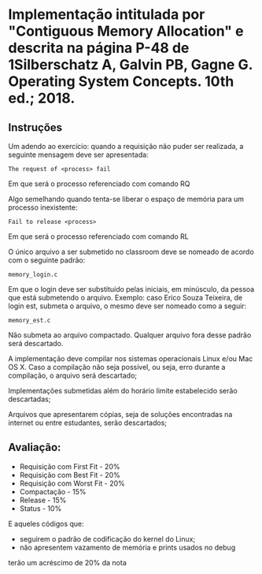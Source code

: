 # Implementação intitulada por "Contiguous Memory Allocation" e descrita na página P-48 de 1Silberschatz A, Galvin PB, Gagne G. Operating System Concepts. 10th ed.; 2018.
## Instruções
Um adendo ao exercício: quando a requisição não puder ser realizada, a seguinte mensagem deve ser apresentada:
```
The request of <process> fail
```
Em que <process> será o processo referenciado com comando RQ

Algo semelhando quando tenta-se liberar o espaço de memória para um processo inexistente:
```
Fail to release <process>
```
Em que <process> será o processo referenciado com comando RL

O único arquivo a ser submetido no classroom deve se nomeado de acordo com o seguinte padrão:
```
memory_login.c
```
Em que o login deve ser substituído pelas iniciais, em minúsculo, da pessoa que está submetendo o arquivo. Exemplo: caso Erico Souza Teixeira, de login est, submeta o arquivo, o mesmo deve ser nomeado como a seguir:
```
memory_est.c
```

Não submeta ao arquivo compactado. Qualquer arquivo fora desse padrão será descartado.

A implementação deve compilar nos sistemas operacionais Linux e/ou Mac OS X. Caso a compilação não seja possível, ou seja, erro durante a compilação, o arquivo será descartado;

Implementações submetidas além do horário limite estabelecido serão descartadas;

Arquivos que apresentarem cópias, seja de soluções encontradas na internet ou entre estudantes, serão descartados;

## Avaliação:
- Requisição com First Fit - 20%
- Requisição com Best Fit - 20%
- Requisição com Worst Fit - 20%
- Compactação - 15%
- Release - 15%
- Status - 10%

E aqueles códigos que:
- seguirem o padrão de codificação do kernel do Linux;
- não apresentem vazamento de memória e prints usados no debug

terão um acréscimo de 20% da nota